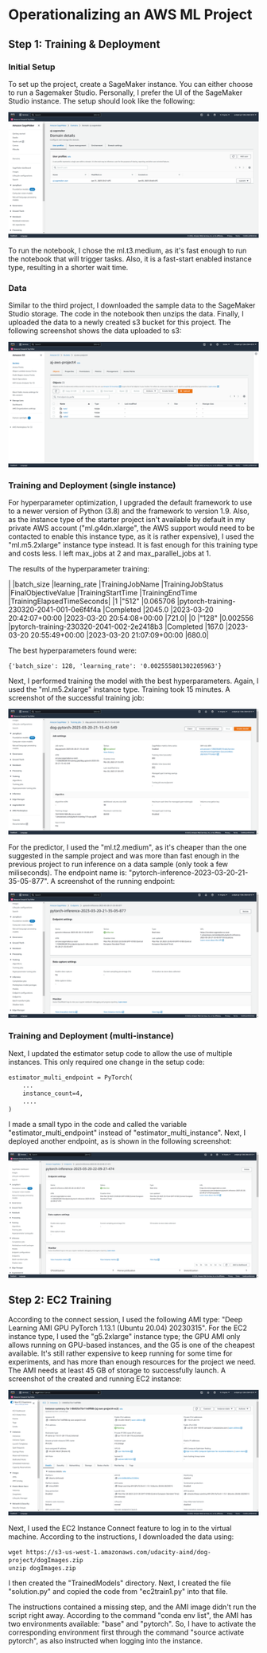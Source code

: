 # Operationalizing an AWS ML Project

## Step 1: Training & Deployment

### Initial Setup

To set up the project, create a SageMaker instance. You can either choose to run a Sagemaker Studio. Personally, I prefer the UI of the SageMaker Studio instance. The setup should look like the following:

![Sagemaker Studio Instance](screenshots/sagemaker-instance.png)

To run the notebook, I chose the ml.t3.medium, as it's fast enough to run the notebook that will trigger tasks. Also, it is a fast-start enabled instance type, resulting in a shorter wait time.

### Data

Similar to the third project, I downloaded the sample data to the SageMaker Studio storage. The code in the notebook then unzips the data. Finally, I uploaded the data to a newly created s3 bucket for this project. The following screenshot shows the data uploaded to s3:

![ML data uploaded to S3 bucket](screenshots/s3.png)

### Training and Deployment (single instance)

For hyperparameter optimization, I upgraded the default framework to use to a newer version of Python (3.8) and the framework to version 1.9. Also, as the instance type of the starter project isn't available by default in my private AWS account ("ml.g4dn.xlarge", the AWS support would need to be contacted to enable this instance type, as it is rather expensive), I used the "ml.m5.2xlarge" instance type instead. It is fast enough for this training type and costs less. I left max_jobs at 2 and max_parallel_jobs at 1. 

The results of the hyperparameter training:

|	|batch_size	|learning_rate	|TrainingJobName	|TrainingJobStatus	|FinalObjectiveValue	|TrainingStartTime	|TrainingEndTime	|TrainingElapsedTimeSeconds|
|1	|"512"	|0.065706	|pytorch-training-230320-2041-001-0e6f4f4a	|Completed	|2045.0	|2023-03-20 20:42:07+00:00	|2023-03-20 20:54:08+00:00	|721.0|
|0	|"128"	|0.002556	|pytorch-training-230320-2041-002-2e2418b3	|Completed	|167.0	|2023-03-20 20:55:49+00:00	|2023-03-20 21:07:09+00:00	|680.0|

The best hyperparameters found were:  

```
{'batch_size': 128, 'learning_rate': '0.002555801302205963'}
```

Next, I performed training the model with the best hyperparameters. Again, I used the "ml.m5.2xlarge" instance type. Training took 15 minutes. A screenshot of the successful training job:

![Completed training job (single instance)](screenshots/training-job.png)

For the predictor, I used the "ml.t2.medium", as it's cheaper than the one suggested in the sample project and was more than fast enough in the previous project to run inference on a data sample (only took a few miliseconds). The endpoint name is: "pytorch-inference-2023-03-20-21-35-05-877". A screenshot of the running endpoint:

![Running prediction endpoint](screenshots/endpoint.png)


### Training and Deployment (multi-instance)

Next, I updated the estimator setup code to allow the use of multiple instances. This only required one change in the setup code:

```
estimator_multi_endpoint = PyTorch(
    ...
    instance_count=4,
    ....
)
```

I made a small typo in the code and called the variable "estimator_multi_endpoint" instead of "estimator_multi_instance". Next, I deployed another endpoint, as is shown in the following screenshot:


![Running prediction endpoint](screenshots/endpoint2.png)


## Step 2: EC2 Training

According to the connect session, I used the following AMI type: "Deep Learning AMI GPU PyTorch 1.13.1 (Ubuntu 20.04) 20230315". For the EC2 instance type, I used the "g5.2xlarge" instance type; the GPU AMI only allows running on GPU-based instances, and the G5 is one of the cheapest available. It's still rather expensive to keep running for some time for experiments, and has more than enough resources for the project we need. The AMI needs at least 45 GB of storage to successfully launch. A screenshot of the created and running EC2 instance:


![Deployed and running EC2 instance](screenshots/ec2-instance.png)

Next, I used the EC2 Instance Connect feature to log in to the virtual machine. According to the instructions, I downloaded the data using:

```
wget https://s3-us-west-1.amazonaws.com/udacity-aind/dog-project/dogImages.zip
unzip dogImages.zip
```

I then created the "TrainedModels" directory. Next, I created the file "solution.py" and copied the code from "ec2train1.py" into that file.

The instructions contained a missing step, and the AMI image didn't run the script right away. According to the command "conda env list", the AMI has two environments available: "base" and "pytorch". So, I have to activate the corresponding environment first through the command "source activate pytorch", as also instructed when logging into the instance.

